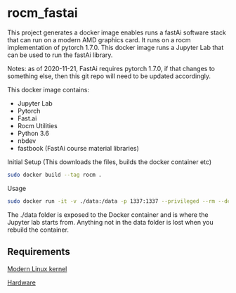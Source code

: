 # rocm_fastai

This project generates a docker image enables runs a fastAi software stack that can run on a modern AMD graphics card. 
It runs on a rocm implementation of pytorch 1.7.0. This docker image runs a Jupyter Lab that can be used to run the fastAi library. 

Notes: as of 2020-11-21, FastAi requires pytorch 1.7.0, if that changes to something else, then this git repo will need to be updated accordingly. 

This docker image contains:

* Jupyter Lab
* Pytorch
* Fast.ai
* Rocm Utilities
* Python 3.6
* nbdev
* fastbook (FastAi course material libraries)

Initial Setup (This downloads the files, builds the docker container etc)
```bash
sudo docker build --tag rocm .
```

Usage 
```bash
sudo docker run -it -v ./data:/data -p 1337:1337 --privileged --rm --device=/dev/kfd --device=/dev/dri --group-add video --shm-size 16gb rocm 
```

The ./data folder is exposed to the Docker container and is where the Jupyter lab starts from. 
Anything not in the data folder is lost when you rebuild the container. 


## Requirements
[Modern Linux kernel](https://rocm.github.io/ROCmInstall.html#rocm-support-in-upstream-linux-kernels)

[Hardware](https://rocm.github.io/ROCmInstall.html#hardware-support)

